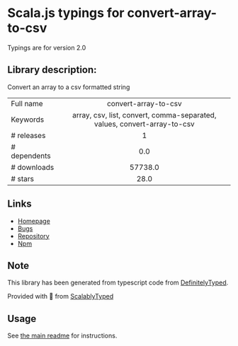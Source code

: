 
# Scala.js typings for convert-array-to-csv

Typings are for version 2.0

## Library description:
Convert an array to a csv formatted string

|                    |                 |
| ------------------ | :-------------: |
| Full name          | convert-array-to-csv |
| Keywords           | array, csv, list, convert, comma-separated, values, convert-array-to-csv |
| # releases         | 1 |
| # dependents       | 0.0 |
| # downloads        | 57738.0 |
| # stars            | 28.0 |

## Links
- [Homepage](https://github.com/aichbauer/node-convert-array-to-csv#readme)
- [Bugs](https://github.com/aichbauer/node-convert-array-to-csv/issues)
- [Repository](https://github.com/aichbauer/node-convert-array-to-csv)
- [Npm](https://www.npmjs.com/package/convert-array-to-csv)
    


## Note
This library has been generated from typescript code from [DefinitelyTyped](https://definitelytyped.org).

Provided with :purple_heart: from [ScalablyTyped](https://github.com/oyvindberg/ScalablyTyped)

## Usage
See [the main readme](../../readme.md) for instructions.


